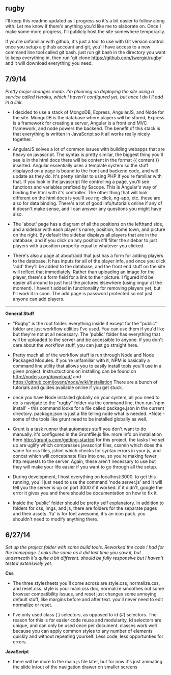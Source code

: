 rugby
-----

I'll keep this readme updated as I progress so it's a bit easier to follow along with.  Let me know if 
there's anything you'd like me to elaborate on.  Once I make some more progress, I'll publicly host the site somewhere temporarily.

If you're unfamiliar with github, it's just a tool to use with Git version control.  once you setup a github 
account and git, you'll have access to a new command line tool called git bash.  just run git bash in 
the directory you want to keep everything in, then run 'git clone https://github.com/twergin/rugby' and 
it will download everything you need.

7/9/14
-----
<i>Pretty major changes made.  I'm planning on deploying the site using a service called Heroku, which I haven't configured yet, but once I do I'll add in a link.</i>

- I decided to use a stack of MongoDB, Express, AngularJS, and Node for the site.  MongoDB is the database where players will be stored, Express is a framework for creating a server, Angular is a front end MVC framework, and node powers the backend.  The benefit of this stack is that everything is written in JavaScript so it all works really nicely together.

- AngularJS solves a lot of common issues with building webapps that are heavy on javascript.  The syntax is pretty similar, the biggest thing you'll see is in the html docs there will be content in the format {{ content }} inserted.  Angular essentially uses a template system so the stuff displayed on a page is bound to the front and backend code, and will update as they do.  It's pretty similar to using PHP if you're familiar with that.  If you look in the javascript file controlling a page, you'll see functions and variables prefixed by $scope.  This is Angular's way of binding the html with it's controller.  The other thing that will look different on the html docs is you'll see ng-click, ng-app, etc.  these are also for data binding.  There's a lot of good info/tutorials online if any of it doesn't make sense, and I can answer any questions you might have also.

- The 'about' page has a diagram of all the positions on the lefthand side, and a sidebar with each player's name, position, home town, and picture on the right.  By default the sidebar displays all players that are in the database, and if you click on any position it'll filter the sidebar to just players with a position property equal to whatever you clicked.

- There's also a page at about/add that just has a form for adding players to the database.  It has inputs for all of the player info, and once you click 'add' they'll be added to the database, and the front end stuff on the site will reflect that immediately.  Rather than uploading an image for the player, there's a form field for a link to their picture.  I figured it'd be easier all around to just host the pictures elsewhere (using imgur at the moment).  I haven't added in functionality for removing players yet, but I'll work it in soon.  The add page is password protected so not just anyone can add players.

-------

<b>General Stuff</b>

- "Rugby" is the root folder.  everything inside it except for the "public" folder are just workflow 
utilities I've used.  You can use them if you'd like but they're not at all necessary.  The 'public' 
folder has everything that will be uploaded to the server and be accessible to anyone.  if you don't 
care about the workflow stuff, you can just go straight here.

- Pretty much all of the workflow stuff is run through Node and Node Packaged Modules.  If you're 
unfamiliar with it, NPM is basically a command line utility that allows you to easily install tools 
you'll use in a given project.  Instructuctions on installing can be found on 
http://nodejs.org/download/ and https://github.com/joyent/node/wiki/installation There are a bunch of 
tutorials and guides available online if you get stuck.

- once you have Node installed globally on your system, all you need to do is navigate to the "rugby" 
folder via the command line, then run 'npm install' - this command looks for a file called package.json 
in the current directory.  package.json is just a file telling node what is needed.  *Note - some of 
the tools like grunt need to be installed globally as well.  

-  Grunt is a task runner that automates stuff you don't want to do manually.  it's configured in the 
Gruntfile.js file. more info on installation here http://gruntjs.com/getting-started for this project, 
the tasks I've set up are uglify which compresses javascript files, cssmin which does the same for 
css files, jshint which checks for syntax errors in your js, and concat which will concatenate files 
into one, so you're making fewer http requests to the server.  Again, these aren't necessary to use but 
they will make your life easier if you want to go through all the setup.

-  During development, I host everything on localhost:3000.  to get this running, you'll just need to 
use the command 'node server.js' and it will tell you the server is up on port 3000 if it worked.  if 
it didn't, google the error it gives you and there should be documentation on how to fix it. 

-  Inside the 'public' folder should be pretty self explanatory.  In addition to folders for css, imgs, 
and js, there are folders for the separate pages and their assets.  'fa' is for font awesome, it's an 
icon pack.  you shouldn't need to modify anything there.




6/27/14 
-----
<i>Set up the project folder with some build tools.  Reworked the code I had for the homepage.  Looks the same as it did last time you saw it, but underneath it's quite a bit different.  should be fully responsive but I haven't tested extensviely yet.</i>

<b>Css</b>

-  The three stylesheets you'll come across are style.css, normalize.css, and reset.css. style is your 
main css doc, normalize smoothes out some browser compatibility issues, and reset just changes some 
annoying default stuff, like margins before and after text.  you'll never need to edit normalize or 
reset.

-  I've only used class (.) selectors, as opposed to id (#) selectors.  The reason for this is for easier code reuse and modularity.  Id selectors are unique, and can only be used once per document.  classes work well because you can apply common styles to any number of elements quickly and without repeating yourself.  Less code, less opportunties for errors.

<b>JavaScript</b>

-  there will be more to the main.js file later, but for now it's just animating the slide in/out of 
the navigation drawer on smaller screens

